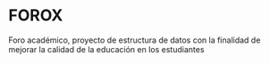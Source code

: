 
# FOROX 
Foro académico, proyecto de estructura de datos  con la finalidad de mejorar la calidad de la educación en los estudiantes


